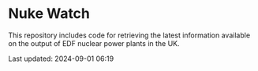 # Nuke Watch

This repository includes code for retrieving the latest information available on the output of EDF nuclear power plants in the UK.

Last updated: 2024-09-01 06:19